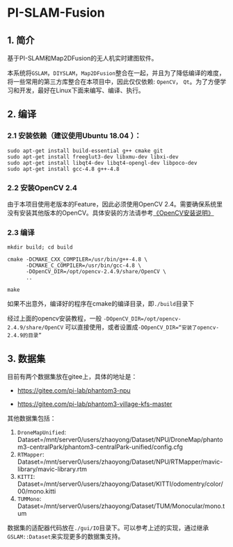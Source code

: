 # PI-SLAM-Fusion

## 1. 简介

基于PI-SLAM和Map2DFusion的无人机实时建图软件。

本系统将`GSLAM`，`DIYSLAM`，`Map2DFusion`整合在一起，并且为了降低编译的难度，将一些常用的第三方库整合在本项目中，因此仅仅依赖: `OpenCV`， `Qt`。为了方便学习和开发，最好在Linux下面来编写、编译、执行。



## 2. 编译

### 2.1 安装依赖（建议使用Ubuntu 18.04 ）：
```
sudo apt-get install build-essential g++ cmake git
sudo apt-get install freeglut3-dev libxmu-dev libxi-dev
sudo apt-get install libqt4-dev libqt4-opengl-dev libpoco-dev
sudo apt-get install gcc-4.8 g++-4.8
```

### 2.2 安装OpenCV 2.4
由于本项目使用老版本的Feature，因此必须使用OpenCV 2.4。需要确保系统里没有安装其他版本的OpenCV。具体安装的方法请参考[《OpenCV安装说明》](thirdparty/opencv_install.md)


### 2.3 编译

```
mkdir build; cd build

cmake -DCMAKE_CXX_COMPILER=/usr/bin/g++-4.8 \
      -DCMAKE_C_COMPILER=/usr/bin/gcc-4.8 \
      -DOpenCV_DIR=/opt/opencv-2.4.9/share/OpenCV \
      ..

make
```

如果不出意外，编译好的程序在cmake的编译目录，即`./build`目录下

经过上面的opencv安装教程，一般 `-DOpenCV_DIR=/opt/opencv-2.4.9/share/OpenCV` 可以直接使用，或者设置成`-DOpenCV_DIR=“安装了opencv-2.4.9的目录”`




## 3. 数据集
目前有两个数据集放在gitee上，具体的地址是：

* https://gitee.com/pi-lab/phantom3-npu

* https://gitee.com/pi-lab/phantom3-village-kfs-master


其他数据集包括：
1. `DroneMapUnified`: Dataset=/mnt/server0/users/zhaoyong/Dataset/NPU/DroneMap/phantom3-centralPark/phantom3-centralPark-unified/config.cfg
2. `RTMapper`: Dataset=/mnt/server0/users/zhaoyong/Dataset/NPU/RTMapper/mavic-library/mavic-library.rtm
3. `KITTI`: Dataset=/mnt/server0/users/zhaoyong/Dataset/KITTI/odomentry/color/00/mono.kitti
4. `TUMMono`: Dataset=/mnt/server0/users/zhaoyong/Dataset/TUM/Monocular/mono.tum

数据集的适配器代码放在`./gui/IO`目录下。可以参考上述的实现，通过继承`GSLAM::Dataset`来实现更多的数据集支持。


